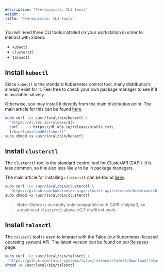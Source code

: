 ```yaml
---
description: "Prerequisite: CLI tools"
weight: 2
title: "Prerequisite: CLI tools"
---
```


You will need three CLI tools installed on your workstation in order to interact
with Sidero:

- `kubectl`
- `clusterctl`
- `talosctl`

## Install `kubectl`

Since `kubectl` is the standard Kubernetes control tool, many distributions
already exist for it.
Feel free to check your own package manager to see if it is available natively.

Otherwise, you may install it directly from the main distribution point.
The main article for this can be found
[here](https://kubernetes.io/docs/tasks/tools/#kubectl).

```bash
sudo curl -Lo /usr/local/bin/kubectl \
  "https://dl.k8s.io/release/$(\
  curl -L -s https://dl.k8s.io/release/stable.txt\
  )/bin/linux/amd64/kubectl"
sudo chmod +x /usr/local/bin/kubectl
```

## Install `clusterctl`

The `clusterctl` tool is the standard control tool for ClusterAPI (CAPI).
It is less common, so it is also less likely to be in package managers.

The main article for installing `clusterctl` can be found
[here](https://cluster-api.sigs.k8s.io/user/quick-start.html#install-clusterctl).

```bash
sudo curl -Lo /usr/local/bin/clusterctl \
  "https://github.com/kubernetes-sigs/cluster-api/releases/download/v0.3.23/clusterctl-$(uname -s | tr '[:upper:]' '[:lower:]')-amd64" \
sudo chmod +x /usr/local/bin/clusterctl
```

> Note: Sidero is currently only compatible with CAPI v1alpha3,
> so versions of `clusterctl` above v0.3.x will not work.

## Install `talosctl`

The `talosctl` tool is used to interact with the Talos (our Kubernetes-focused
operating system) API.
The latest version can be found on our
[Releases](https://github.com/talos-systems/talos/releases) page.

```bash
sudo curl -Lo /usr/local/bin/talosctl \
 "https://github.com/talos-systems/talos/releases/latest/download/talosctl-$(uname -s | tr '[:upper:]' '[:lower:]')-amd64"
chmod +x /usr/local/bin/talosctl
```
